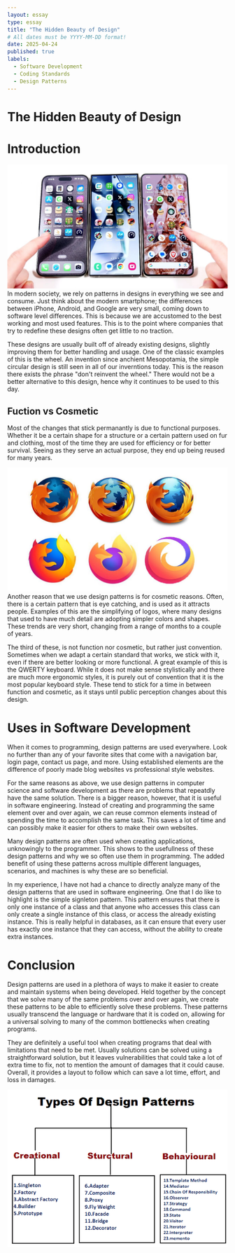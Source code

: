 ```yaml
---
layout: essay
type: essay
title: "The Hidden Beauty of Design"
# All dates must be YYYY-MM-DD format!
date: 2025-04-24
published: true
labels:
  - Software Development
  - Coding Standards
  - Design Patterns
---
```


# The Hidden Beauty of Design

# Introduction
![Phone Comparisons](../img/comparison.png)
In modern society, we rely on patterns in designs in everything we see and consume. Just think about the modern smartphone; the differences between iPhone, Android, and Google are very small, coming down to software level differences. This is because we are accustomed to the best working and most used features. This is to the point where companies that try to redefine these designs often get little to no traction. 

These designs are usually built off of already existing designs, slightly improving them for better handling and usage. One of the classic examples of this is the wheel. An invention since anchient Mesopotamia, the simple circular design is still seen in all of our inverntions today. This is the reason there exists the phrase "don't reinvent the wheel." There would not be a better alternative to this design, hence why it continues to be used to this day.

## Fuction vs Cosmetic
Most of the changes that stick permanantly is due to functional purposes. Whether it be a certain shape for a structure or a certain pattern used on fur and clothing, most of the time they are used for efficiency or for better survival. Seeing as they serve an actual purpose, they end up being reused for many years.

![Firefox logo](../img/Firefox.png)
Another reason that we use design patterns is for cosmetic reasons. Often, there is a certain pattern that is eye catching, and is used as it attracts people. Examples of this are the simplifying of logos, where many designs that used to have much detail are adopting simpler colors and shapes.  These trends are very short, changing from a range of months to a couple of years. 

The third of these, is not function nor cosmetic, but rather just convention. Sometimes when we adapt a certain standard that works, we stick with it, even if there are better looking or more functional. A great example of this is the QWERTY keyboard. While it does not make sense stylistically and there are much more ergonomic styles, it is purely out of convention that it is the most popular keyboard style. These tend to stick for a time in between function and cosmetic, as it stays until public perception changes about this design. 

# Uses in Software Development

When it comes to programming, design patterns are used everywhere. Look no further than any of your favorite sites that come with a navigation bar, login page, contact us page, and more. Using established elements are the difference of poorly made blog websites vs professional style websites. 

For the same reasons as above, we use design patterns in computer science and software development as there are problems that repeatdly have the same solution. There is a bigger reason, however, that it is useful in software engineering. Instead of creating and programming the same element over and over again, we can reuse common elements instead of spending the time to accomplish the same task. This saves a lot of time and can possibly make it easier for others to make their own websites. 

Many design patterns are often used when creating applications, unknowingly to the programmer. This shows to the usefullness of these design patterns and why we so often use them in programming. The added benefit of using these patterns across multiple different languages, scenarios, and machines is why these are so beneficial.

In my experience, I have not had a chance to directly analyze many of the design patterns that are used in software engineering. One that I do like to highlight is the simple signleton pattern. This pattern ensures that there is only one instance of a class and that anyone who accesses this class can only create a single instance of this class, or access the already existing instance. This is really helpful in databases, as it can ensure that every user has exactly one instance that they can access, without the ability to create extra instances. 

# Conclusion
Design patterns are used in a plethora of ways to make it easier to create and maintain systems when being developed. Held together by the concept that we solve many of the same problems over and over again, we create these patterns to be able to efficiently solve these problems. These patterns usually transcend the language or hardware that it is coded on, allowing for a universal solving to many of the common bottlenecks when creating programs. 

They are definitely a useful tool when creating programs that deal with limitations that need to be met. Usually solutions can be solved using a straightforward solution, but it leaves vulnerabilities that could take a lot of extra time to fix, not to mention the amount of damages that it could cause. Overall, it provides a layout to follow which can save a lot time, effort, and loss in damages.

![Design Patterns](../img/design-patterns.png)